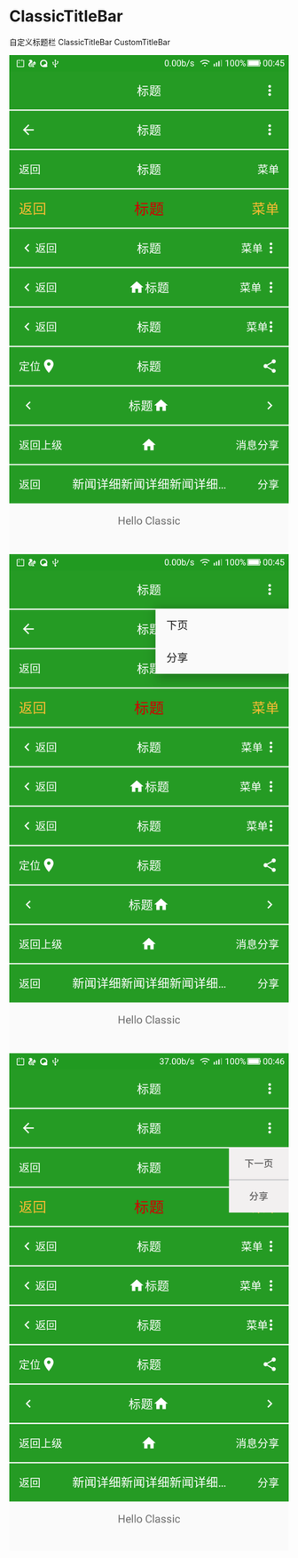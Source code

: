 # ClassicTitleBar
自定义标题栏 ClassicTitleBar CustomTitleBar



![1](https://github.com/classichu/ClassicTitleBar/blob/master/screenshots/screenshot.png)
![2](https://github.com/classichu/ClassicTitleBar/blob/master/screenshots/screenshot2.png)
![3](https://github.com/classichu/ClassicTitleBar/blob/master/screenshots/screenshot3.png)
